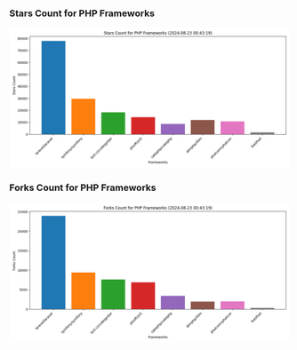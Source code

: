 ### Stars Count for PHP Frameworks

![Stars Chart](./archive/charts/20240823004319_stars_count.png)

### Forks Count for PHP Frameworks

![Forks Chart](./archive/charts/20240823004319_forks_count.png)

